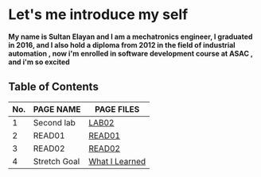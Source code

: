 # Let's me introduce my self 
**My name is Sultan Elayan and I am a mechatronics engineer, I graduated in 2016, and I also hold a diploma from 2012 in the field of industrial automation , now i'm enrolled in software development course at ASAC , and i'm so excited**

## Table of Contents

No. | PAGE NAME | PAGE FILES
----|------|-----
1|Second lab|[LAB02](LAB02)
2|READ01|[READ01](READ01)
3|READ02|[READ02](READ02)
4|Stretch Goal|[What I Learned](What)
